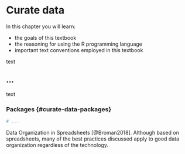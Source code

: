 # Curate data

<div class="rmdkey">
<p>In this chapter you will learn:</p>
<ul>
<li>the goals of this textbook</li>
<li>the reasoning for using the R programming language</li>
<li>important text conventions employed in this textbook</li>
</ul>
</div>

text

## ...

text 

### Packages {#curate-data-packages}


```r
# ...
```


Data Organization in Spreadsheets [@Broman2018]. Although based on spreadsheets, many of the best practices discussed apply to good data organization regardless of the technology.


